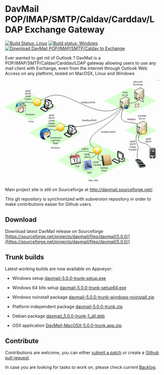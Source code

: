 # DavMail POP/IMAP/SMTP/Caldav/Carddav/LDAP Exchange Gateway

[![Build Status: Linux](https://travis-ci.org/mguessan/davmail.svg?branch=master)](https://travis-ci.org/mguessan/davmail)
[![Build status: Windows](https://ci.appveyor.com/api/projects/status/d7tx645gwqvprd4g?svg=true)](https://ci.appveyor.com/project/mguessan/davmail)
[![Download DavMail POP/IMAP/SMTP/Caldav to Exchange](https://img.shields.io/sourceforge/dm/davmail.svg)](https://sourceforge.net/projects/davmail/files/latest/download)

Ever wanted to get rid of Outlook ? DavMail is a POP/IMAP/SMTP/Caldav/Carddav/LDAP gateway allowing users to use any mail client with Exchange, even from the internet through Outlook Web Access on any platform, tested on MacOSX, Linux and Windows

![DavMail Architecture](src/site/resources/images/davmailArchitecture.png)

Main project site is still on Sourceforge at http://davmail.sourceforge.net/.

This git repository is synchronized with subversion repository in order to make contributions easier for Github users.

## Download
Download latest DavMail release on Sourceforge
[https://sourceforge.net/projects/davmail/files/davmail/5.0.0/](https://sourceforge.net/projects/davmail/files/davmail/5.0.0/)

## Trunk builds
Latest working builds are now available on Appveyor:

* Windows setup [davmail-5.0.0-trunk-setup.exe](https://ci.appveyor.com/api/projects/mguessan/davmail/artifacts/dist%2Fdavmail-5.0.0-trunk-setup.exe?job=Environment%3A%20JAVA_HOME%3DC%3A%5CProgram%20Files%5CJava%5Cjdk1.8.0)
* Windows 64 bits setup [davmail-5.0.0-trunk-setup64.exe](https://ci.appveyor.com/api/projects/mguessan/davmail/artifacts/dist%2Fdavmail-5.0.0-trunk-setup64.exe?job=Environment%3A%20JAVA_HOME%3DC%3A%5CProgram%20Files%5CJava%5Cjdk1.8.0)
* Windows noinstall package [davmail-5.0.0-trunk-windows-noinstall.zip](https://ci.appveyor.com/api/projects/mguessan/davmail/artifacts/dist%2Fdavmail-5.0.0-trunk-windows-noinstall.zip?job=Environment%3A%20JAVA_HOME%3DC%3A%5CProgram%20Files%5CJava%5Cjdk1.8.0)

* Platform independent package [davmail-5.0.0-trunk.zip](https://ci.appveyor.com/api/projects/mguessan/davmail/artifacts/dist%2Fdavmail-5.0.0-trunk.zip?job=Environment%3A%20JAVA_HOME%3DC%3A%5CProgram%20Files%5CJava%5Cjdk1.8.0)

* Debian package [davmail_5.0.0-trunk-1_all.deb](https://ci.appveyor.com/api/projects/mguessan/davmail/artifacts/dist%2Fdavmail_5.0.0-trunk-1_all.deb?job=Environment%3A%20JAVA_HOME%3DC%3A%5CProgram%20Files%5CJava%5Cjdk1.8.0)

* OSX application [DavMail-MacOSX-5.0.0-trunk.app.zip](https://ci.appveyor.com/api/projects/mguessan/davmail/artifacts/dist%2FDavMail-MacOSX-5.0.0-trunk.app.zip?job=Environment%3A%20JAVA_HOME%3DC%3A%5CProgram%20Files%5CJava%5Cjdk1.8.0)

## Contribute
Contributions are welcome, you can either [submit a patch](https://sourceforge.net/p/davmail/patches/) or create a [Github pull request](https://github.com/mguessan/davmail/pulls).

In case you are looking for tasks to work on, please check current
[Backlog](https://sourceforge.net/p/davmail/feature-requests/milestone/Backlog/).


